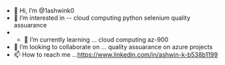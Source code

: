 - 👋 Hi, I’m @1ashwink0
- 👀 I’m interested in -- cloud computing  python selenium  quality assuarance
- - 🌱 I’m currently learning ... cloud computing az-900
- 💞️ I’m looking to collaborate on ... quality assuarance on azure projects
- 📫 How to reach me ...https://www.linkedin.com/in/ashwin-k-b538b1199

<!---
1ashwink0/1ashwink0 is a ✨ special ✨ repository because its `README.md` (this file) appears on your GitHub profile.
You can click the Preview link to take a look at your changes.
--->

